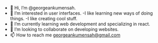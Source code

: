 - 👋 Hi, I’m @georgeankumensah.
- 👀 I’m interested in user interfaces.
-I like learning new ways of doing things.
-I like creating cool stuff.
- 🌱 I’m currently learning web development and specializing in react.
- 💞️ I’m looking to collaborate on developing websites.
- 📫 How to reach me georgeankumensah@gmail.com

<!---
georgeankumensah/georgeankumensah is a ✨ special ✨ repository because its `README.md` (this file) appears on your GitHub profile.
You can click the Preview link to take a look at your changes.
--->
